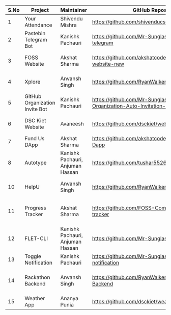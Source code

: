 
|S.No|Project|Maintainer|GitHub Repository|Tags|
|----|-------|------|--------|-------|
|1|Your Attendance|Shivendu Mishra|https://github.com/shivenducs1136/YourAttendance| Android, Kotlin|
|2|Pastebin Telegram Bot|Kanishk Pachauri|https://github.com/Mr-Sunglasses/pastebin-telegram|API, Python|
|3|FOSS Website|Akshat Sharma|https://github.com/akshatcoder-hash/FOSS-website-new|HTML, CSS, JavaScript|
|4|Xplore|Anvansh Singh|https://github.com/RyanWalker277/Xplore|HTML, CSS, JavaScript|
|5|GitHub Organization Invite Bot|Kanishk Pachauri|https://github.com/Mr-Sunglasses/GitHub-Organization-Auto-Invitation-Bot|HTML, CSS, Python|
|6|DSC Kiet Website|Avaneesh|https://github.com/dsckiet/website|HTML, CSS, JavaScript|
|7|Fund Us DApp|Akshat Sharma|https://github.com/akshatcoder-hash/Fund-Us-Dapp|JavaScript, Solidity|
|8|Autotype|Kanishk Pachauri, Anjuman Hassan|https://github.com/tushar5526/Autotype|Python|
|10|HelpU|Anvansh Singh|https://github.com/RyanWalker277/HelpU|HTML, CSS, Python|
|11|Progress Tracker|Akshat Sharma|https://github.com/FOSS-Community/progress-tracker|HTML, CSS, JavaScript, Python|
|12|FLET-CLI|Kanishk Pachauri, Anjuman Hassan|https://github.com/Mr-Sunglasses/flet-cli|Flutter, Dart, Python|
|13|Toggle Notification|Kanishk Pachauri|https://github.com/Mr-Sunglasses/Toogle-notification|Python|
|14|Rackathon Backend|Anvansh Singh|https://github.com/RyanWalker277/Rakathon-Backend|HTML, CSS, JavaScript, Python|
|15|Weather App|Ananya Punia|https://github.com/dsckiet/weather-app-kotlin|Android, Kotlin|

